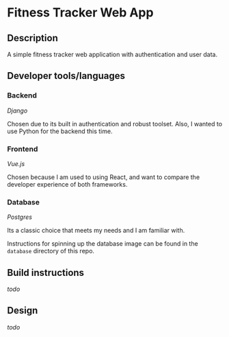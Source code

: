 # Fitness Tracker Web App
## Description
A simple fitness tracker web application with authentication and user data.

## Developer tools/languages

### Backend
*Django*

Chosen due to its built in authentication and robust toolset. Also, I wanted to use Python for the backend this time.

### Frontend
*Vue.js*

Chosen because I am used to using React, and want to compare the developer experience of both frameworks.

### Database
*Postgres*

Its a classic choice that meets my needs and I am familiar with.

Instructions for spinning up the database image can be found in the `database` directory of this repo.

## Build instructions
*todo*

## Design
*todo*


